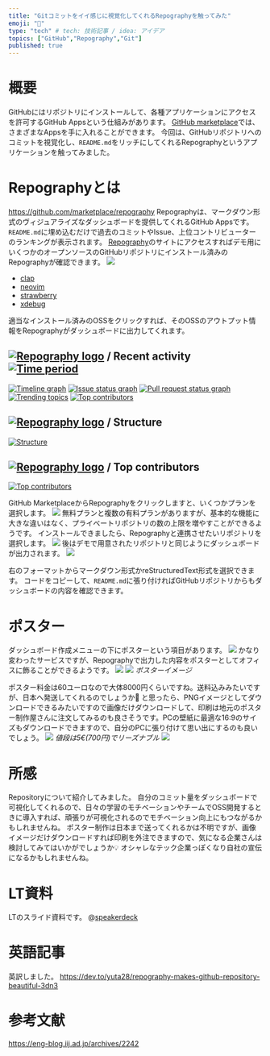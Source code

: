 ```yaml
---
title: "Gitコミットをイイ感じに視覚化してくれるRepographyを触ってみた"
emoji: "🐁"
type: "tech" # tech: 技術記事 / idea: アイデア
topics: ["GitHub","Repography","Git"]
published: true
---
```


# 概要
GitHubにはリポジトリにインストールして、各種アプリケーションにアクセスを許可するGitHub Appsという仕組みがあります。
[GitHub marketplace](https://github.com/marketplace)では、さまざまなAppsを手に入れることができます。
今回は、GitHubリポジトリへのコミットを視覚化し、`README.md`をリッチにしてくれるRepographyというアプリケーションを触ってみました。

# Repographyとは
https://github.com/marketplace/repography
Repographyは、マークダウン形式のヴィジュアライズなダッシュボードを提供してくれるGitHub Appsです。`README.md`に埋め込むだけで過去のコミットやIssue、上位コントリビューターのランキングが表示されます。
[Repography](https://repography.com/)のサイトにアクセスすればデモ用にいくつかのオープンソースのGitHubリポジトリにインストール済みのRepographyが確認できます。
![](/images/repography-handson/image1.png)
- [clap](https://github.com/clap-rs/clap)
- [neovim](https://github.com/neovim/neovim)
- [strawberry](https://github.com/strawberry-graphql/strawberry)
- [xdebug](https://github.com/xdebug/xdebug)

適当なインストール済みのOSSをクリックすれば、そのOSSのアウトプット情報をRepographyがダッシュボードに出力してくれます。
## [![Repography logo](https://images.repography.com/logo.svg)](https://repography.com) / Recent activity [![Time period](https://images.repography.com/0/neovim/neovim/recent-activity/d751713988987e9331980363e24189ce_badge.svg)](https://repography.com)
[![Timeline graph](https://images.repography.com/0/neovim/neovim/recent-activity/d751713988987e9331980363e24189ce_timeline.svg)](https://github.com/neovim/neovim/commits)
[![Issue status graph](https://images.repography.com/0/neovim/neovim/recent-activity/d751713988987e9331980363e24189ce_issues.svg)](https://github.com/neovim/neovim/issues)
[![Pull request status graph](https://images.repography.com/0/neovim/neovim/recent-activity/d751713988987e9331980363e24189ce_prs.svg)](https://github.com/neovim/neovim/pulls)
[![Trending topics](https://images.repography.com/0/neovim/neovim/recent-activity/d751713988987e9331980363e24189ce_words.svg)](https://github.com/neovim/neovim/commits)
[![Top contributors](https://images.repography.com/0/neovim/neovim/recent-activity/d751713988987e9331980363e24189ce_users.svg)](https://github.com/neovim/neovim/graphs/contributors)

## [![Repography logo](https://images.repography.com/logo.svg)](https://repography.com) / Structure
[![Structure](https://images.repography.com/0/clap-rs/clap/structure/f00e021e8d4f56f5a659737a2301b4c1_table.svg)](https://github.com/clap-rs/clap)

## [![Repography logo](https://images.repography.com/logo.svg)](https://repography.com) / Top contributors
[![Top contributors](https://images.repography.com/0/clap-rs/clap/top-contributors/d751713988987e9331980363e24189ce_table.svg)](https://github.com/clap-rs/clap/graphs/contributors)

GitHub MarketplaceからRepographyをクリックしますと、いくつかプランを選択します。
![](/images/repography-handson/image2.png)
無料プランと複数の有料プランがありますが、基本的な機能に大きな違いはなく、プライベートリポジトリの数の上限を増やすことができるようです。
インストールできましたら、Repographyと連携させたいリポジトリを選択します。
![](/images/repography-handson/image3.png)
後はデモで用意されたリポジトリと同じようにダッシュボードが出力されます。
![](/images/repography-handson/image4.png)

右のフォーマットからマークダウン形式かreStructuredText形式を選択できます。
コードをコピーして、`README.md`に張り付ければGitHubリポジトリからもダッシュボードの内容を確認できます。
# ポスター
ダッシュボード作成メニューの下にポスターという項目があります。
![](/images/repography-handson/image5.png)
かなり変わったサービスですが、Repographyで出力した内容をポスターとしてオフィスに飾ることができるようです。
![](/images/repography-handson/image6.png)
![](/images/repography-handson/image7.png)
*ポスターイメージ*

ポスター料金は60ユーロなので大体8000円くらいですね。送料込みみたいですが、日本へ発送してくれるのでしょうか🤔
と思ったら、PNGイメージとしてダウンロードできるみたいですので画像だけダウンロードして、印刷は地元のポスター制作屋さんに注文してみるのも良さそうです。PCの壁紙に最適な16:9のサイズもダウンロードできますので、自分のPCに張り付けて思い出にするのも良いでしょう。
![](/images/repography-handson/image8.png)
*値段は5€(700円)でリーズナブル*
![](/images/repography-handson/image9.png)

# 所感
Repositoryについて紹介してみました。
自分のコミット量をダッシュボードで可視化してくれるので、日々の学習のモチベーションやチームでOSS開発するときに導入すれば、頑張りが可視化されるのでモチベーション向上にもつながるかもしれませんね。
ポスター制作は日本まで送ってくれるかは不明ですが、画像イメージだけダウンロードすれば印刷を外注できますので、気になる企業さんは検討してみてはいかがでしょうか💡
オシャレなテック企業っぽくなり自社の宣伝になるかもしれませんね。
# LT資料
LTのスライド資料です。
@[speakerdeck](704db58db30d49a8ae9f90b3631c6c08)

# 英語記事
英訳しました。
https://dev.to/yuta28/repography-makes-github-repository-beautiful-3dn3
# 参考文献
https://eng-blog.iij.ad.jp/archives/2242